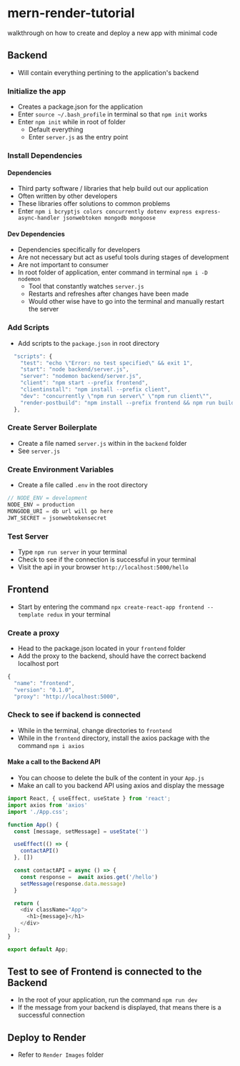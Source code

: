 # mern-render-tutorial
walkthrough on how to create and deploy a new app with minimal code

## Backend
- Will contain everything pertining to the application's backend

### Initialize the app
- Creates a package.json for the application
- Enter `source ~/.bash_profile` in terminal so that `npm init` works
- Enter `npm init` while in root of folder
    - Default everything
    - Enter `server.js` as the entry point

### Install Dependencies
#### Dependencies
- Third party software / libraries that help build out our application
- Often written by other developers
- These libraries offer solutions to common problems
- Enter `npm i bcryptjs colors concurrently dotenv express express-async-handler jsonwebtoken mongodb mongoose`

#### Dev Dependencies
- Dependencies specifically for developers
- Are not necessary but act as useful tools during stages of development
- Are not important to consumer
- In root folder of application, enter command in terminal `npm i -D nodemon`
    - Tool that constantly watches `server.js`
    - Restarts and refreshes after changes have been made
    - Would other wise have to go into the terminal and manually restart the server

### Add Scripts
- Add scripts to the `package.json` in root directory

```js
  "scripts": {
    "test": "echo \"Error: no test specified\" && exit 1",
    "start": "node backend/server.js",
    "server": "nodemon backend/server.js",
    "client": "npm start --prefix frontend",
    "clientinstall": "npm install --prefix client",
    "dev": "concurrently \"npm run server\" \"npm run client\"",
    "render-postbuild": "npm install --prefix frontend && npm run build --prefix frontend"
  },
```

### Create Server Boilerplate
- Create a file named `server.js` within in the `backend` folder
- See `server.js`

### Create Environment Variables
- Create a file called `.env` in the root directory

```js
// NODE_ENV = development
NODE_ENV = production
MONGODB_URI = db url will go here
JWT_SECRET = jsonwebtokensecret
```

### Test Server
- Type `npm run server` in your terminal
- Check to see if the connection is successful in your terminal
- Visit the api in your browser `http://localhost:5000/hello`

## Frontend
- Start by entering the command `npx create-react-app frontend --template redux` in your terminal

### Create a proxy
- Head to the package.json located in your `frontend` folder
- Add the proxy to the backend, should have the correct backend localhost port

```js
{
  "name": "frontend",
  "version": "0.1.0",
  "proxy": "http://localhost:5000",
```

### Check to see if backend is connected
- While in the terminal, change directories to `frontend`
- While in the `frontend` directory, install the axios package with the command `npm i axios`

#### Make a call to the Backend API
- You can choose to delete the bulk of the content in your `App.js`
- Make an call to you backend API using axios and display the message

```js
import React, { useEffect, useState } from 'react';
import axios from 'axios'
import './App.css';

function App() {
  const [message, setMessage] = useState('')

  useEffect(() => {
    contactAPI()
  }, [])

  const contactAPI = async () => {
    const response =  await axios.get('/hello')
    setMessage(response.data.message)
  }

  return (
    <div className="App">
      <h1>{message}</h1>
    </div>
  );
}

export default App;
```

## Test to see of Frontend is connected to the Backend
- In the root of your application, run the command `npm run dev`
- If the message from your backend is displayed, that means there is a successful connection

## Deploy to Render
- Refer to `Render Images` folder